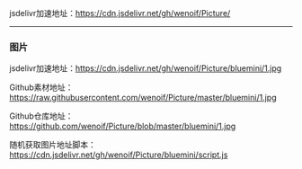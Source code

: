 jsdelivr加速地址：https://cdn.jsdelivr.net/gh/wenoif/Picture/

---

### 图片

jsdelivr加速地址：https://cdn.jsdelivr.net/gh/wenoif/Picture/bluemini/1.jpg

Github素材地址：https://raw.githubusercontent.com/wenoif/Picture/master/bluemini/1.jpg

Github仓库地址：https://github.com/wenoif/Picture/blob/master/bluemini/1.jpg

随机获取图片地址脚本：https://cdn.jsdelivr.net/gh/wenoif/Picture/bluemini/script.js